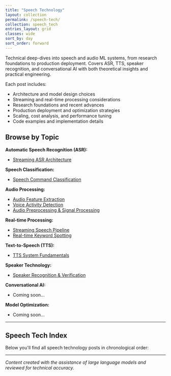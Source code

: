 ```yaml
---
title: "Speech Technology"
layout: collection
permalink: /speech-tech/
collection: speech_tech
entries_layout: grid
classes: wide
sort_by: day
sort_order: forward
---
```


Technical deep-dives into speech and audio ML systems, from research foundations to production deployment. Covers ASR, TTS, speaker recognition, and conversational AI with both theoretical insights and practical engineering.

Each post includes:
- Architecture and model design choices
- Streaming and real-time processing considerations
- Research foundations and recent advances
- Production deployment and optimization strategies
- Scaling, cost analysis, and performance tuning
- Code examples and implementation details

## Browse by Topic

**Automatic Speech Recognition (ASR):**
- [Streaming ASR Architecture](/speech-tech/0001-streaming-asr/)

**Speech Classification:**
- [Speech Command Classification](/speech-tech/0002-speech-classification/)

**Audio Processing:**
- [Audio Feature Extraction](/speech-tech/0003-audio-feature-extraction/)
- [Voice Activity Detection](/speech-tech/0004-voice-activity-detection/)
- [Audio Preprocessing & Signal Processing](/speech-tech/0007-audio-preprocessing/)

**Real-time Processing:**
- [Streaming Speech Pipeline](/speech-tech/0008-streaming-speech-pipeline/)
- [Real-time Keyword Spotting](/speech-tech/0009-keyword-spotting/)

**Text-to-Speech (TTS):**
- [TTS System Fundamentals](/speech-tech/0006-text-to-speech-basics/)

**Speaker Technology:**
- [Speaker Recognition & Verification](/speech-tech/0005-speaker-recognition/)

**Conversational AI:**
- Coming soon...

**Model Optimization:**
- Coming soon...

---

## Speech Tech Index

Below you'll find all speech technology posts in chronological order:

---

*Content created with the assistance of large language models and reviewed for technical accuracy.*


